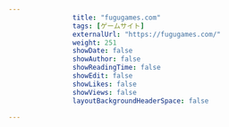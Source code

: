 ---
                title: "fugugames.com"
                tags: [ゲームサイト]
                externalUrl: "https://fugugames.com/"
                weight: 251
                showDate: false
                showAuthor: false
                showReadingTime: false
                showEdit: false
                showLikes: false
                showViews: false
                layoutBackgroundHeaderSpace: false
                ---

